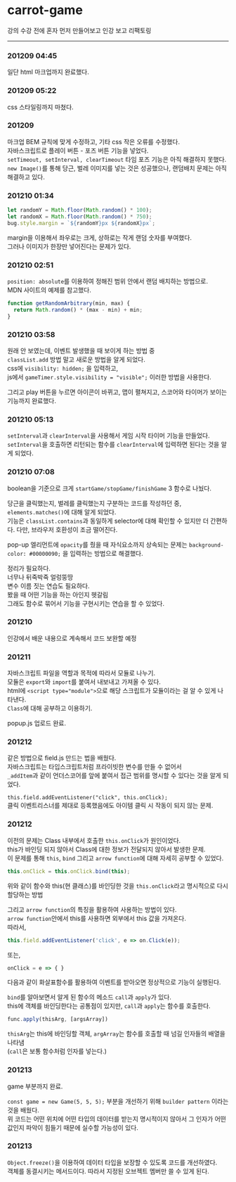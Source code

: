 # carrot-game

강의 수강 전에 혼자 먼저 만들어보고 인강 보고 리팩토링

---

### 201209 04:45

일단 html 마크업까지 완료했다.

### 201209 05:22

css 스타일링까지 마쳤다.

### 201209

마크업 BEM 규칙에 맞게 수정하고, 기타 css 작은 오류를 수정했다.  
자바스크립트로 플레이 버튼 - 포즈 버튼 기능을 넣었다.  
`setTimeout, setInterval, clearTimeout` 타임 포즈 기능은 아직 해결하지 못했다.  
`new Image()`를 통해 당근, 벌레 이미지를 넣는 것은 성공했으나, 랜덤배치 문제는 아직 해결하고 있다.

### 201210 01:34

```javascript
let randomY = Math.floor(Math.random() * 100);
let randomX = Math.floor(Math.random() * 750);
bug.style.margin = `${randomY}px ${randomX}px`;
```

margin을 이용해서 좌우로는 크게, 상하로는 작게 랜덤 숫자를 부여했다.  
그러나 이미지가 한장만 넣어진다는 문제가 있다.

### 201210 02:51

`position: absolute`를 이용하여 정해진 범위 안에서 랜덤 배치하는 방법으로.  
MDN 사이트의 예제를 참고했다.

```javascript
function getRandomArbitrary(min, max) {
  return Math.random() * (max - min) + min;
}
```

### 201210 03:58

원래 안 보였는데, 이벤트 발생했을 때 보이게 하는 방법 중  
`classList.add` 방법 말고 새로운 방법을 알게 되었다.  
css에 `visibility: hidden;` 을 입력하고,  
js에서 `gameTimer.style.visibility = "visible";` 이러한 방법을 사용한다.

그리고 play 버튼을 누르면 아이콘이 바뀌고, 맵이 펼쳐지고, 스코어와 타이머가 보이는 기능까지 완료했다.

### 201210 05:13

`setInterval`과 `clearInterval`을 사용해서 게임 시작 타이머 기능을 만들었다.  
`setInterval`을 호출하면 리턴되는 함수를 `clearInterval`에 입력하면 된다는 것을 알게 되었다.

### 201210 07:08

boolean을 기준으로 크게 `startGame/stopGame/finishGame` 3 함수로 나눴다.

당근을 클릭했는지, 벌레를 클릭했는지 구분하는 코드를 작성하던 중, `elements.matches()`에 대해 알게 되었다.  
기능은 `classList.contains`과 동일하게 selector에 대해 확인할 수 있지만 더 간편하다. 다만, 브라우저 호환성이 조금 떨어진다.


pop-up 엘리먼트에 `opacity`를 줬을 때 자식요소까지 상속되는 문제는 `background-color: #00000090;` 을 입력하는 방법으로 해결했다.

정리가 필요하다.  
너무나 뒤죽박죽 얼렁뚱땅  
변수 이름 짓는 연습도 필요하다.  
봤을 때 어떤 기능을 하는 아인지 헷갈림  
그래도 함수로 묶어서 기능을 구현시키는 연습을 할 수 있었다.

### 201210

인강에서 배운 내용으로 계속해서 코드 보완할 예정  

### 201211

자바스크립트 파일을 역할과 목적에 따라서 모듈로 나누기.  
모듈은 `export`와 `import`를 붙여서 내보내고 가져올 수 있다.  
html에 `<script type="module">`으로 해당 스크립트가 모듈이라는 걸 알 수 있게 나타낸다.  
`Class`에 대해 공부하고 이용하기.  

popup.js 업로드 완료.

### 201212

같은 방법으로 field.js 만드는 법을 배웠다.  
자바스크립트는 타입스크립트처럼 프라이빗한 변수를 만들 수 없어서  
`_addItem`과 같이 언더스코어를 앞에 붙여서 접근 범위를 명시할 수 있다는 것을 알게 되었다.  

`this.field.addEventListener("click", this.onClick);`  
클릭 이벤트리스너를 제대로 등록했음에도 아이템 클릭 시 작동이 되지 않는 문제.

### 201212

이전의 문제는 Class 내부에서 호출한 `this.onClick`가 원인이었다.  
this가 바인딩 되지 않아서 Class에 대한 정보가 전달되지 않아서 발생한 문제.  
이 문제를 통해 `this`, `bind` 그리고 `arrow function`에 대해 자세히 공부할 수 있었다.  

```javascript
this.onClick = this.onClick.bind(this);
```
위와 같이 함수와 this(현 클래스)를 바인딩한 것을 `this.onClick`라고 명시적으로 다시 할당하는 방법  

그리고 `arrow function`의 특징을 활용하여 사용하는 방법이 있다.  
`arrow function`안에서 this를 사용하면 외부에서 this 값을 가져온다.  
따라서,
```javascript
this.field.addEventListener('click', e => on.Click(e));
```
또는,
```javascript
onClick = e => { }
```
다음과 같이 화살표함수를 활용하여 이벤트를 받아오면 정상적으로 기능이 실행된다.


`bind`를 알아보면서 알게 된 함수의 메소드 `call`과 `apply`가 있다.  
this에 객체를 바인딩한다는 공통점이 있지만, `call`과 `apply`는 함수를 호출한다.  
```javascript
func.apply(thisArg, [argsArray]) 
```
`thisArg`는 this에 바인딩할 객체, `argArray`는 함수를 호출할 때 넘길 인자들의 배열을 나타냄  
(`call`은 보통 함수처럼 인자를 넣는다.)

### 201213
game 부분까지 완료.  



`const game = new Game(5, 5, 5);` 부분을 개선하기 위해 `builder pattern` 이라는 것을 배웠다.  
위 코드는 어떤 위치에 어떤 타입의 데이터를 받는지 명시적이지 않아서 그 인자가 어떤 값인지 파악이 힘들기 때문에 실수할 가능성이 있다.  

### 201213
`Object.freeze()`을 이용하여 데이터 타입을 보장할 수 있도록 코드를 개선하였다.  
객체를 동결시키는 메서드이다. 따라서 지정된 오브젝트 멤버만 쓸 수 있게 된다.
